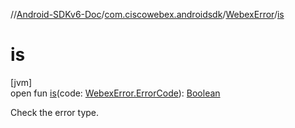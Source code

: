 //[Android-SDKv6-Doc](../../../index.md)/[com.ciscowebex.androidsdk](../index.md)/[WebexError](index.md)/[is](is.md)

# is

[jvm]\
open fun [is](is.md)(code: [WebexError.ErrorCode](-error-code/index.md)): [Boolean](https://kotlinlang.org/api/latest/jvm/stdlib/kotlin/-boolean/index.html)

Check the error type.
